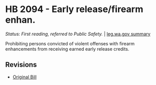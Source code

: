 # HB 2094 - Early release/firearm enhan.
*Status: First reading, referred to Public Safety.* | [leg.wa.gov summary](https://app.leg.wa.gov/billsummary?BillNumber=2094&Year=2021)

Prohibiting persons convicted of violent offenses with firearm enhancements from receiving earned early release credits.

## Revisions
* [Original Bill](1/)
